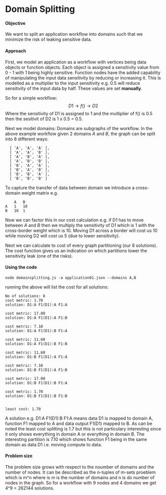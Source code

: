 # Domain Splitting

#### Objective
We want to split an application workflow into domains such that we minimize the risk of leaking sensitive data.
#### Approach
First, we model an application as a workflow with vertices being data objects or function objects. Each object is assigned a sensitivity value from 0 - 1 with 1 being highly sensitive. 
Function nodes have the added capability of manipulating the input data sensitivity by reducing or increasing it. This is modelled as a multiplier to the input sensitivity e.g. 0.5 will reduce sensitivity of the input data by half. These values are set **manually**.

So for a simple workflow: 
$$D1 \to f() \to D2$$
Where the sensitivity of D1 is assigned to 1 and the multiplier of f() is 0.5 then the sesitivit of D2 is 1 x 0.5 = 0.5. 

Next we model domains: Domains are subgraphs of the workflow. In the above example workflow given 2 domains _A_ and _B_, the graph can be split into 8 different ways:
```
  [ 'A', 'A', 'A' ],
  [ 'A', 'A', 'B' ],
  [ 'A', 'B', 'A' ],
  [ 'A', 'B', 'B' ],
  [ 'B', 'A', 'A' ],
  [ 'B', 'A', 'B' ],
  [ 'B', 'B', 'A' ],
  [ 'B', 'B', 'B' ]
```

To capture the transfer of data between domain we introduce a cross-domain weight matrix e.g. 
```
    A   B
A   1   10
B   10  1
```
Now we can factor this in our cost calculation e.g. if D1 has to move between _A_ and _B_ then we multiply the sensitivity of D1 which is 1 with the cross-border weight which is 10. Moving D1 across a border will cost us 10 while moving D2 will cost us 5 (due to lower sensitivity). 

Next we can calculate to cost of every graph partitioning (our 8 solutions). The cost function gives us an indication on which partitions lower the sensitivity leak (one of the risks).

#### Using the code
``` 
node domainsplitting.js -a application01.json --domains A,B
```

running the above will list the cost for all solutions: 

```
No of solutions: 8
cost metric: 1.70
solution: D1:A F1(D1):A F1:A 

cost metric: 17.00
solution: D1:A F1(D1):A F1:B 

cost metric: 7.10
solution: D1:A F1(D1):B F1:A 

cost metric: 11.60
solution: D1:A F1(D1):B F1:B 

cost metric: 11.60
solution: D1:B F1(D1):A F1:A 

cost metric: 7.10
solution: D1:B F1(D1):A F1:B 

cost metric: 17.00
solution: D1:B F1(D1):B F1:A 

cost metric: 1.70
solution: D1:B F1(D1):B F1:B 


least cost: 1.70
```

A solution e.g. D1:A F1(D1):B F1:A means data D1 is mapped to domain A, function F1 mapped to A and data output F1(D1) mapped to B. As can be noted the least cost splitting is 1.7 but this is not particulary interesting since it only shows everything in domain A or everything in domain B. The interesting partition is 7.10 which shows function F1 being in the same domain as data D1 i.e. moving compute to data.

#### Problem size
The problem size grows with respect to the noumber of domains and the number of nodes. It can be described as the n-tuples of m-sets proeblem which is m^n where is m is the number of domains and n is do number of nodes in the graph. So for a workflow with  9 nodes and 4 domains we get 4^9 = 262144 solutions.


